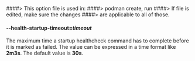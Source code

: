 ####> This option file is used in:
####>   podman create, run
####> If file is edited, make sure the changes
####> are applicable to all of those.
#### **--health-startup-timeout**=*timeout*

The maximum time a startup healthcheck command has to complete before it is marked as failed. The value can be expressed in a time
format like **2m3s**. The default value is **30s**.
